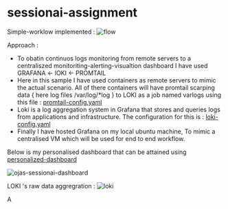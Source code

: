 # sessionai-assignment
Simple-worklow implemented : ![flow](https://github.com/OjasKhamkar/sessionai-assignment/assets/58805468/e42b0396-abb5-40db-a5c9-4168097b9774)

Approach : 
- To obatin continuos logs monitoring from remote servers to a centraliszed monitoriting-alerting-visualtion dashboard I have used GRAFANA <- lOKI <- PROMTAIL
- Here in this sample I have used containers as remote servers to mimic the actual scenario. All of there containers will have promtail scarping data { here log files /var/log/*log } to LOKI as a job named varlogs using this file : [promtail-config.yaml](https://github.com/OjasKhamkar/sessionai-assignment/blob/main/promtail-config.yaml)
- Loki is a log aggregation system in Grafana that stores and queries logs from applications and infrastructure. The configuration for this is : [loki-config.yaml](https://github.com/OjasKhamkar/sessionai-assignment/blob/main/loki-config.yaml)
- Finally I have hosted Grafana on my local ubuntu machine, To mimic a centralised VM which will be used for end to end workflow.



Below is my personalised dashboard that can be attained using [personalized-dashboard](https://github.com/OjasKhamkar/sessionai-assignment/blob/main/grafana-dashboard.json) 

![ojas-sessionai-dashboard](https://github.com/OjasKhamkar/sessionai-assignment/assets/58805468/de9f7463-392c-4ae1-a635-5d6d450d246b)

LOKI 's raw data aggregration :
![loki](https://github.com/OjasKhamkar/sessionai-assignment/assets/58805468/e5781e5a-c7bf-452d-967b-42b64b23007d)

A 
